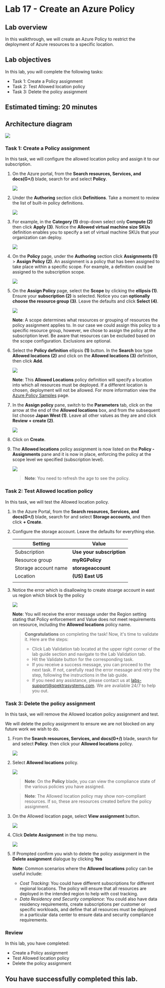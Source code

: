 # Lab 17 - Create an Azure Policy

## Lab overview

In this walkthrough, we will create an Azure Policy to restrict the deployment of Azure resources to a specific location.

## Lab objectives

In this lab, you will complete the following tasks:

+ Task 1: Create a Policy assignment
+ Task 2: Test Allowed location policy
+ Task 3: Delete the policy assignment

## Estimated timing: 20 minutes

## Architecture diagram

![](../images/az900lab17.png)

### Task 1: Create a Policy assignment

In this task, we will configure the allowed location policy and assign it to our subscription. 

1. On the Azure portal, from the **Search resources, Services, and docs(G+/)** blade, search for and select **Policy**.

   ![](../images/lab17-image1.png)
  
1. Under the **Authoring** section click **Definitions**.  Take a moment to review the list of built-in policy definitions.

    ![](../images/lab17-image2.png)

1.  For example, in the **Category (1)** drop-down select only **Compute (2)** then click **Apply (3)**. Notice the **Allowed virtual machine size SKUs** definition enables you to specify a set of virtual machine SKUs that your organization can deploy.

    ![](../images/lab17-image3.png)

1. On the **Policy** page, under the **Authoring** section click **Assignments (1)** > **Assign Policy (2)**. An assignment is a policy that has been assigned to take place within a specific scope. For example, a definition could be assigned to the subscription scope.

    ![](../images/lab17-image4.png)


1. On the **Assign Policy** page, select the **Scope** by clicking the **ellipsis (1)**. Ensure your **subscription (2)** is selected. Notice you can **optionally choose the resource group (3)**. Leave the defaults and click **Select (4)**. 

    ![](../images/lab17-image5.png)

    **Note**: A scope determines what resources or grouping of resources the policy assignment applies to. In our case we could assign this policy to a specific resource group, however, we chose to assign the policy at the subscription level. Be aware that resources can be excluded based on the scope configuration. Exclusions are optional.

1. Select the **Policy definition** ellipsis **(1)** button. In the **Search** box type **Allowed locations (2)** and click on the **Allowed locations (3)** definition, then click **Add**.

    ![](../images/lab17-image(6).png)
  
    **Note**: This **Allowed Locations** policy definition will specify a location into which all resources must be deployed. If a different location is chosen, deployment will not be allowed. For more information view the [Azure Policy Samples](https://docs.microsoft.com/en-us/azure/governance/policy/samples/index) page.


1.  In the **Assign policy** pane, switch to the **Parameters** tab, click on the arrow at the end of the **Allowed locations** box, and from the subsequent list choose **Japan West (1)**. Leave all other values as they are and click **Review + create (2)**.

      ![](../images/lab17-image12.png)
    
1.  Click on  **Create**.

1. The **Allowed locations** policy assignment is now listed on the **Policy - Assignments** pane and it is now in place, enforcing the policy at the scope level we specified (subscription level).

   ![](../images/lab17-image9.png)

   >**Note**: You need to refresh the age to see the policy.
   
### Task 2: Test Allowed location policy

In this task, we will test the Allowed location policy. 

1. In the Azure Portal, from the **Search resources, Services, and docs(G+/)** blade, search for and select **Storage accounts**, and then click **+ Create**.

1. Configure the storage account. Leave the defaults for everything else. 

    | Setting | Value | 
    | --- | --- |
    | Subscription | **Use your subscription** |
    | Resource group | **myRGPolicy**  |
    | Storage account name | **storageaccount<inject key="DeploymentID" enableCopy="false"/>** |
    | Location | **(US) East US** |
    | | |

1. Notice the error which is disallowing to create stoarge account in east us region which block by the policy

     ![](../images/lab17-image8.png)
    
   **Note**: You will receive the error message under the Region setting stating that Policy enforcement and Value does not meet requirements on resource, including the **Allowed locations** policy name.
      
   > **Congratulations** on completing the task! Now, it's time to validate it. Here are the steps:
   > - Click Lab Validation tab located at the upper right corner of the lab guide section and navigate to the Lab Validation tab.
   > - Hit the Validate button for the corresponding task.
   > - If you receive a success message, you can proceed to the next task. If not, carefully read the error message and retry the step, following the instructions in the lab guide.
   > - If you need any assistance, please contact us at labs-support@spektrasystems.com. We are available 24/7 to help you out.

### Task 3: Delete the policy assignment

In this task, we will remove the Allowed location policy assignment and test. 

We will delete the policy assignment to ensure we are not blocked on any future work we wish to do.

1. From the **Search resources, Services, and docs(G+/)** blade, search for and select **Policy**.  then click your **Allowed locations** policy.

    ![](../images/lab17-image1.png)

1.  Select **Allowed locations** policy.

     ![](../images/lab17-image9.png)
    
     >**Note**: On the **Policy** blade, you can view the compliance state of the various policies you have assigned.

     >**Note**: The Allowed location policy may show non-compliant resources. If so, these are resources created before the policy assignment.

1. On the Allowed location page, select **View assignment** button.

     ![](../images/lab17-image10.png)
    
1. Click **Delete Assignment** in the top menu.

    ![](../images/lab17-image11.png)
   
1. If Prompted confirm you wish to delete the policy assignment in the **Delete assignment** dialogue by clicking **Yes**

    **Note**: Common scenarios where the **Allowed locations** policy can be useful include: 
    - *Cost Tracking*: You could have different subscriptions for different regional locations. The policy will ensure that all resources are deployed in the intended region to help with cost tracking. 
    - *Data Residency and Security compliance*: You could also have data residency requirements, create subscriptions per customer or specific workloads, and define that all resources must be deployed in a particular data center to ensure data and security compliance requirements.

### Review
In this lab, you have completed:
- Create a Policy assignment
- Test Allowed location policy
- Delete the policy assignment
  
## You have successfully completed this lab.
